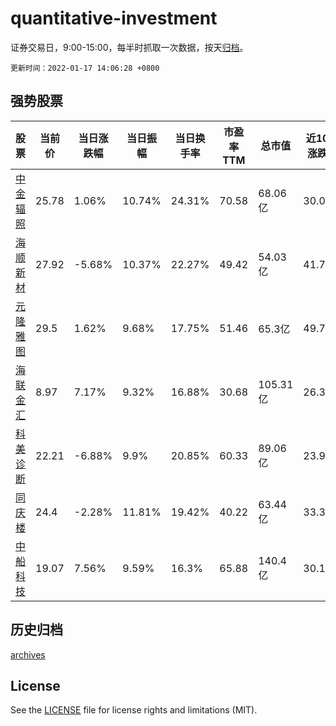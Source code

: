 # quantitative-investment

证券交易日，9:00-15:00，每半时抓取一次数据，按天[归档](archives)。

`更新时间：2022-01-17 14:06:28 +0800`

## 强势股票

|股票|当前价|当日涨跌幅|当日振幅|当日换手率|市盈率TTM|总市值|近10日涨跌幅|
|----|----|----|----|----|----|----|----|
|[中金辐照](https://xueqiu.com/S/SZ300962)|25.78|1.06%|10.74%|24.31%|70.58|68.06亿|30.01%|
|[海顺新材](https://xueqiu.com/S/SZ300501)|27.92|-5.68%|10.37%|22.27%|49.42|54.03亿|41.73%|
|[元隆雅图](https://xueqiu.com/S/SZ002878)|29.5|1.62%|9.68%|17.75%|51.46|65.3亿|49.75%|
|[海联金汇](https://xueqiu.com/S/SZ002537)|8.97|7.17%|9.32%|16.88%|30.68|105.31亿|26.34%|
|[科美诊断](https://xueqiu.com/S/SH688468)|22.21|-6.88%|9.9%|20.85%|60.33|89.06亿|23.94%|
|[同庆楼](https://xueqiu.com/S/SH605108)|24.4|-2.28%|11.81%|19.42%|40.22|63.44亿|33.33%|
|[中船科技](https://xueqiu.com/S/SH600072)|19.07|7.56%|9.59%|16.3%|65.88|140.4亿|30.17%|

## 历史归档

[archives](archives)

## License

See the [LICENSE](LICENSE) file for license rights and limitations (MIT).
